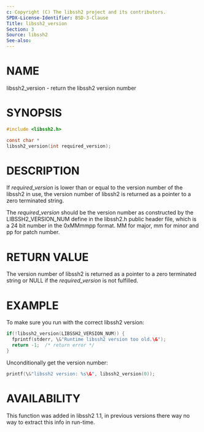 ```yaml
---
c: Copyright (C) The libssh2 project and its contributors.
SPDX-License-Identifier: BSD-3-Clause
Title: libssh2_version
Section: 3
Source: libssh2
See-also:
---
```


# NAME

libssh2_version - return the libssh2 version number

# SYNOPSIS

~~~c
#include <libssh2.h>

const char *
libssh2_version(int required_version);
~~~

# DESCRIPTION

If *required_version* is lower than or equal to the version number of the
libssh2 in use, the version number of libssh2 is returned as a pointer to a
zero terminated string.

The *required_version* should be the version number as constructed by the
LIBSSH2_VERSION_NUM define in the libssh2.h public header file, which is a 24
bit number in the 0xMMmmpp format. MM for major, mm for minor and pp for patch
number.

# RETURN VALUE

The version number of libssh2 is returned as a pointer to a zero terminated
string or NULL if the *required_version* is not fulfilled.

# EXAMPLE

To make sure you run with the correct libssh2 version:

~~~c
if(!libssh2_version(LIBSSH2_VERSION_NUM)) {
  fprintf(stderr, \&"Runtime libssh2 version too old.\&");
  return -1;  /* return error */
}
~~~

Unconditionally get the version number:

~~~c
printf(\&"libssh2 version: %s\&", libssh2_version(0));
~~~

# AVAILABILITY

This function was added in libssh2 1.1, in previous versions there way no way
to extract this info in run-time.
